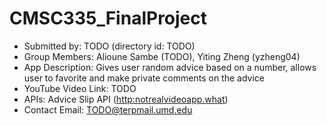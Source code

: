 # CMSC335_FinalProject
- Submitted by: TODO (directory id: TODO)
- Group Members: Alioune Sambe (TODO), Yiting Zheng (yzheng04)
- App Description: Gives user random advice based on a number, allows user to favorite and make private comments on the advice
- YouTube Video Link: TODO
- APIs: Advice Slip API ([http:notrealvideoapp.what](https://api.adviceslip.com/#top))
- Contact Email: TODO@terpmail.umd.edu
